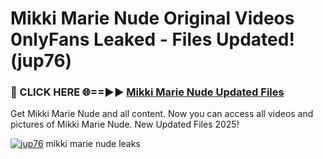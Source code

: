 # Mikki Marie Nude Original Videos 0nlyFans Leaked - Files Updated! (jup76)

<h3>🔴 CLICK HERE 🌐==►► <a href="https://tinyurl.com/52m3yx9h" rel="nofollow">Mikki Marie Nude Updated Files</a></h3>

Get Mikki Marie Nude and all content. Now you can access all videos and pictures of Mikki Marie Nude. New Updated Files 2025!

[![jup76](https://i.imgur.com/TnHtlc8.gif)](https://tinyurl.com/52m3yx9h)
mikki marie nude leaks